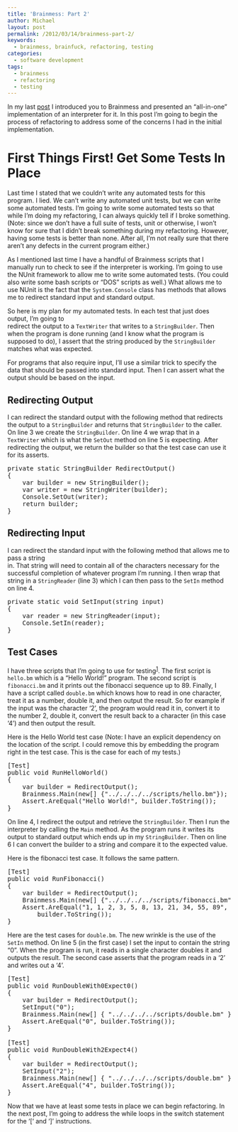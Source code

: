 ```yaml
---
title: 'Brainmess: Part 2'
author: Michael
layout: post
permalink: /2012/03/14/brainmess-part-2/
keywords:
  - brainmess, brainfuck, refactoring, testing
categories:
  - software development
tags:
  - brainmess
  - refactoring
  - testing
---
```

In my last [post][1] I introduced you to Brainmess and presented an &#8220;all-in-one&#8221; implementation of an interpreter for it. In this post I&#8217;m going to begin the process of refactoring to address some of the concerns I had in the initial implementation.

<!--more-->

# First Things First! Get Some Tests In Place

Last time I stated that we couldn&#8217;t write any automated tests for this program. I lied. We can&#8217;t write any automated unit tests, but we can write some automated tests. I&#8217;m going to write some automated tests so that while I&#8217;m doing my refactoring, I can always quickly tell if I broke something. (Note: since we don&#8217;t have a full suite of tests, unit or otherwise, I won&#8217;t know for sure that I didn&#8217;t break something during my refactoring. However, having some tests is better than none. After all, I&#8217;m not really sure that there aren&#8217;t any defects in the current program either.)

As I mentioned last time I have a handful of Brainmess scripts that I manually run to check to see if the interpreter is working. I&#8217;m going to use the NUnit framework to allow me to write some automated tests. (You could also write some bash scripts or &#8220;DOS&#8221; scripts as well.) What allows me to use NUnit is the fact that the `System.Console` class has methods that allows me to redirect standard input and standard output.

So here is my plan for my automated tests. In each test that just does output, I&#8217;m going to  
redirect the output to a `TextWriter` that writes to a `StringBuilder`. Then when the program is done running (and I know what the program is supposed to do), I assert that the string produced by the `StringBuilder` matches what was expected.

For programs that also require input, I&#8217;ll use a similar trick to specify the data that should be passed into standard input. Then I can assert what the output should be based on the input.

## Redirecting Output

I can redirect the standard output with the following method that redirects the output to a `StringBuilder` and returns that `StringBuilder` to the caller. On line 3 we create the `StringBuilder`. On line 4 we wrap that in a `TextWriter` which is what the `SetOut` method on line 5 is expecting. After redirecting the output, we return the builder so that the test case can use it for its asserts.

<pre class="brush: csharp; title: ; notranslate" title="">private static StringBuilder RedirectOutput()
{
    var builder = new StringBuilder();
    var writer = new StringWriter(builder);
    Console.SetOut(writer);
    return builder;
}
</pre>

## Redirecting Input

I can redirect the standard input with the following method that allows me to pass a string  
in. That string will need to contain all of the characters necessary for the successful completion of whatever program I&#8217;m running. I then wrap that string in a `StringReader` (line 3) which I can then pass to the `SetIn` method on line 4. 

<pre class="brush: csharp; title: ; notranslate" title="">private static void SetInput(string input)
{
    var reader = new StringReader(input);
    Console.SetIn(reader);
}
</pre>

## Test Cases

I have three scripts that I&#8217;m going to use for testing<sup class='footnote'><a href='http://loominate.net/2012/03/14/brainmess-part-2/#fn-195-1' id='fnref-195-1' onclick='return fdfootnote_show(195)'>1</a></sup>. The first script is `hello.bm` which is a &#8220;Hello World!&#8221; program. The second script is `fibonacci.bm` and it prints out the fibonacci sequence up to 89. Finally, I have a script called `double.bm` which knows how to read in one character, treat it as a number, double it, and then output the result. So for example if the input was the character &#8216;2&#8217;, the program would read it in, convert it to the number 2, double it, convert the result back to a character (in this case &#8216;4&#8217;) and then output the result.

Here is the Hello World test case (Note: I have an explicit dependency on the location of the script. I could remove this by embedding the program right in the test case. This is the case for each of my tests.)

<pre class="brush: csharp; title: ; notranslate" title="">[Test]
public void RunHelloWorld()
{
    var builder = RedirectOutput();
    Brainmess.Main(new[] {"../../../../scripts/hello.bm"});
    Assert.AreEqual("Hello World!", builder.ToString());
}
</pre>

On line 4, I redirect the output and retrieve the `StringBuilder`. Then I run the interpreter by calling the `Main` method. As the program runs it writes its output to standard output which ends up in my `StringBuilder`. Then on line 6 I can convert the builder to a string and compare it to the expected value.

Here is the fibonacci test case. It follows the same pattern.

<pre class="brush: csharp; title: ; notranslate" title="">[Test]
public void RunFibonacci()
{
    var builder = RedirectOutput();
    Brainmess.Main(new[] {"../../../../scripts/fibonacci.bm"});
    Assert.AreEqual("1, 1, 2, 3, 5, 8, 13, 21, 34, 55, 89", 
        builder.ToString());
}
</pre>

Here are the test cases for `double.bm`. The new wrinkle is the use of the `SetIn` method. On line 5 (in the first case) I set the input to contain the string &#8220;0&#8221;. When the program is run, it reads in a single character doubles it and outputs the result. The second case asserts that the program reads in a &#8216;2&#8217; and writes out a &#8216;4&#8217;.

<pre class="brush: csharp; title: ; notranslate" title="">[Test]
public void RunDoubleWith0Expect0()
{
    var builder = RedirectOutput();
    SetInput("0");
    Brainmess.Main(new[] { "../../../../scripts/double.bm" });
    Assert.AreEqual("0", builder.ToString());
}

[Test]
public void RunDoubleWith2Expect4()
{
    var builder = RedirectOutput();
    SetInput("2");
    Brainmess.Main(new[] { "../../../../scripts/double.bm" });
    Assert.AreEqual("4", builder.ToString());
}
</pre>

Now that we have at least some tests in place we can begin refactoring. In the next post, I&#8217;m going to address the while loops in the switch statement for the &#8216;[&#8216; and &#8216;]&#8217; instructions.

 [1]: http://www.loominate.net/2012/03/13/brainmess/ "Brainmess Part 1"
